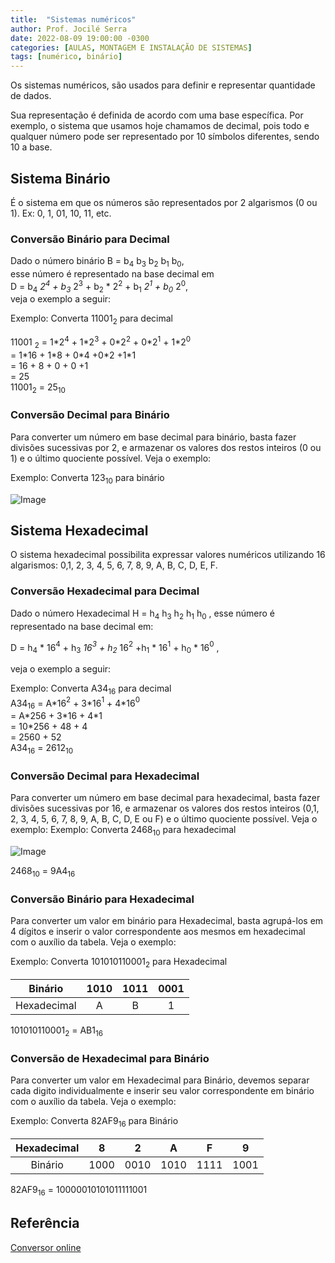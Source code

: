 ```yaml
---
title:  "Sistemas numéricos"
author: Prof. Jocilé Serra
date: 2022-08-09 19:00:00 -0300
categories: [AULAS, MONTAGEM E INSTALAÇÃO DE SISTEMAS]
tags: [numérico, binário]
---
```

Os sistemas numéricos, são usados para definir e representar quantidade de dados.

Sua representação é definida de acordo com uma base específica. Por exemplo, o sistema que usamos hoje chamamos de decimal, pois todo e qualquer número pode ser representado por 10 símbolos diferentes, sendo 10 a base.

## Sistema Binário

É o sistema em que os números são representados por 2 algarismos (0 ou 1). Ex: 0, 1, 01, 10, 11, etc.

### Conversão Binário para Decimal

Dado o número binário B = b$_4$ b$_3$ b$_2$ b$_1$ b$_0$,  
esse número é representado na base decimal em  
D = b$_4$ *2$^4$ + b$_3$* 2$^3$ + b$_2$ * 2$^2$ + b$_1$ *2$^1$ + b$_0$* 2$^0$,  
veja o exemplo a seguir:  

Exemplo: Converta 11001$_2$ para decimal

11001 $_2$ = 1\*2$^4$ + 1\*2$^3$ + 0\*2$^2$ + 0\*2$^1$ + 1\*2$^0$\
= 1\*16 + 1\*8 + 0\*4 +0\*2 +1\*1\
= 16 + 8 + 0 + 0 +1\
= 25\
11001$_2$ = 25$_10$

### Conversão Decimal para Binário

Para converter um número em base decimal para binário, basta fazer divisões sucessivas por 2, e armazenar os valores dos restos inteiros (0 ou 1) e o último quociente possível. Veja o exemplo:

Exemplo: Converta 123$_10$ para binário

![Image](https://user-images.githubusercontent.com/45495068/183762583-225ca720-86dd-4ae7-893e-317a5eff01c8.png)

## Sistema Hexadecimal

O sistema hexadecimal possibilita expressar valores numéricos utilizando 16 algarismos: 0,1, 2, 3, 4, 5, 6, 7, 8, 9, A, B, C, D, E, F.

### Conversão Hexadecimal para Decimal

Dado o número Hexadecimal H = h$_4$ h$_3$ h$_2$ h$_1$ h$_0$ , esse número é representado na base decimal em:

D = h$_4$ * 16$^4$ + h$_3$ *16$^3$ + h$_2$* 16$^2$ +h$_1$ * 16$^1$ + h$_0$ * 16$^0$ ,  

veja o exemplo a seguir:

Exemplo: Converta A34$_16$ para decimal\
A34$_16$ = A\*16$^2$ + 3\*16$^1$ + 4\*16$^0$\
= A\*256 + 3\*16 + 4\*1\
= 10\*256 + 48 + 4\
= 2560 + 52\
A34$_16$ = 2612$_10$

### Conversão Decimal para Hexadecimal

Para converter um número em base decimal para hexadecimal, basta fazer divisões sucessivas por 16, e armazenar os valores dos restos inteiros (0,1, 2, 3, 4, 5, 6, 7, 8, 9, A, B, C, D, E ou F) e o último quociente possível. Veja o exemplo:
Exemplo: Converta 2468$_10$ para hexadecimal

![Image](https://user-images.githubusercontent.com/45495068/183766269-8ea84b27-8851-4e58-9a65-368f67aed26f.png)

2468$_10$ = 9A4$_16$

### Conversão Binário para Hexadecimal

Para converter um valor em binário para Hexadecimal, basta agrupá-los em 4 dígitos e inserir o valor correspondente aos mesmos em hexadecimal com o auxílio da tabela. Veja o exemplo:

Exemplo: Converta 101010110001$_2$ para Hexadecimal

|   Binário   | 1010  | 1011  | 0001  |
| :---------: | :---: | :---: | :---: |
| Hexadecimal |   A   |   B   |   1   |

101010110001$_2$ = AB1$_16$

### Conversão de Hexadecimal para Binário

Para converter um valor em Hexadecimal para Binário, devemos separar cada digito individualmente e inserir seu valor correspondente em binário com o auxílio da tabela. Veja o exemplo:

Exemplo: Converta 82AF9$_16$ para Binário

| Hexadecimal |   8   |   2   |   A   |   F   |   9   |
| :---------: | :---: | :---: | :---: | :---: | :---: |
|   Binário   | 1000  | 0010  | 1010  | 1111  | 1001  |

82AF9$_16$ = 10000010101011111001

## Referência

[Conversor online](https://www.to-convert.com/pt/index.php#body)
